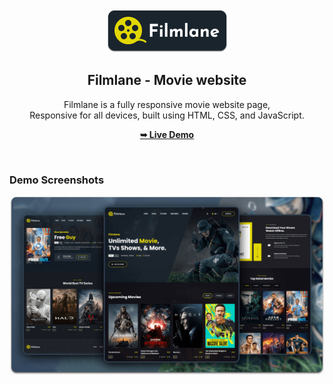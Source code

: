 <div align="center">
  
  <br />
  
  <img src="./readme-images/project-logo.png" />

  <h2 align="center">Filmlane - Movie website</h2>

  Filmlane is a fully responsive movie website page, <br />Responsive for all devices, built using HTML, CSS, and JavaScript.

  <a href="https://filmlane-master-movie.vercel.app/"><strong>➥ Live Demo</strong></a>

</div>

<br />

### Demo Screenshots

![Filmlane Desktop Demo](./readme-images/desktop.png "Desktop Demo")

